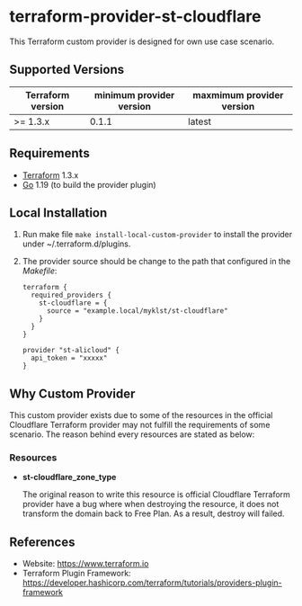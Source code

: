 terraform-provider-st-cloudflare
===============================

This Terraform custom provider is designed for own use case scenario.

Supported Versions
------------------

| Terraform version | minimum provider version |maxmimum provider version
| ---- | ---- | ----|
| >= 1.3.x	| 0.1.1	| latest |

Requirements
------------

-	[Terraform](https://www.terraform.io/downloads.html) 1.3.x
-	[Go](https://golang.org/doc/install) 1.19 (to build the provider plugin)

Local Installation
------------------

1. Run make file `make install-local-custom-provider` to install the provider under ~/.terraform.d/plugins.

2. The provider source should be change to the path that configured in the *Makefile*:

    ```
    terraform {
      required_providers {
        st-cloudflare = {
          source = "example.local/myklst/st-cloudflare"
        }
      }
    }

    provider "st-alicloud" {
      api_token = "xxxxx"
    }
    ```

Why Custom Provider
-------------------

This custom provider exists due to some of the resources in the
official Cloudflare Terraform provider may not fulfill the requirements of some
scenario. The reason behind every resources are stated as below:

### Resources

- **st-cloudflare_zone_type**

  The original reason to write this resource is official Cloudflare Terraform
  provider have a bug where when destroying the resource, it does not transform
	the domain back to Free Plan. As a result, destroy will failed.

References
----------

- Website: https://www.terraform.io
- Terraform Plugin Framework: https://developer.hashicorp.com/terraform/tutorials/providers-plugin-framework
